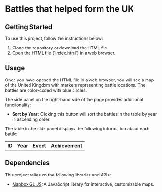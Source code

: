<!DOCTYPE html>
<html lang="en-US">
<head>
  <meta charset="utf-8">
  <title>Battles that helped form the UK</title>
  <meta name="viewport" content="width=device-width, initial-scale=1">
</head>

<body>
  <h1>Battles that helped form the UK</h1>

  <h2>Getting Started</h2>
  <p>To use this project, follow the instructions below:</p>
  <ol>
    <li>Clone the repository or download the HTML file.</li>
    <li>Open the HTML file (`index.html`) in a web browser.</li>
  </ol>

  <h2>Usage</h2>
  <p>Once you have opened the HTML file in a web browser, you will see a map of the United Kingdom with markers representing battle locations. The battles are color-coded with blue circles.</p>
  <p>The side panel on the right-hand side of the page provides additional functionality:</p>
  <ul>
    <li><strong>Sort by Year:</strong> Clicking this button will sort the battles in the table by year in ascending order.</li>
  </ul>
  <p>The table in the side panel displays the following information about each battle:</p>
  <table>
    <tr>
      <th>ID</th>
      <th>Year</th>
      <th>Event</th>
      <th>Achievement</th>
    </tr>
    <!-- Add rows dynamically using JavaScript -->
  </table>

  <h2>Dependencies</h2>
  <p>This project relies on the following libraries and APIs:</p>
  <ul>
    <li><a href="https://docs.mapbox.com/mapbox-gl-js/api/">Mapbox GL JS</a>: A JavaScript library for interactive, customizable maps.</li>
  </ul>
